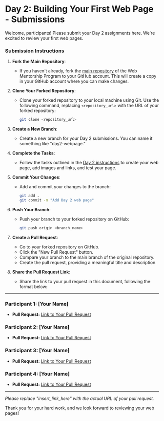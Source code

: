 # Day 2: Building Your First Web Page - Submissions

Welcome, participants! Please submit your Day 2 assignments here. We're excited to review your first web pages. 

### Submission Instructions

1. **Fork the Main Repository**:
   - If you haven't already, fork the [main repository](insert_link_to_main_repo_here) of the Web Mentorship Program to your GitHub account. This will create a copy in your GitHub account where you can make changes.

2. **Clone Your Forked Repository**:
   - Clone your forked repository to your local machine using Git. Use the following command, replacing `<repository_url>` with the URL of your forked repository:
     ```sh
     git clone <repository_url>
     ```

3. **Create a New Branch**:
   - Create a new branch for your Day 2 submissions. You can name it something like "day2-webpage."

4. **Complete the Tasks**:
   - Follow the tasks outlined in the [Day 2 instructions](insert_link_to_day2_instructions_here) to create your web page, add images and links, and test your page.

5. **Commit Your Changes**:
   - Add and commit your changes to the branch:
     ```sh
     git add .
     git commit -m "Add Day 2 web page"
     ```

6. **Push Your Branch**:
   - Push your branch to your forked repository on GitHub:
     ```sh
     git push origin <branch_name>
     ```

7. **Create a Pull Request**:
   - Go to your forked repository on GitHub.
   - Click the "New Pull Request" button.
   - Compare your branch to the main branch of the original repository.
   - Create the pull request, providing a meaningful title and description.

8. **Share the Pull Request Link**:
   - Share the link to your pull request in this document, following the format below:

---

### Participant 1: [Your Name]

- **Pull Request:** [Link to Your Pull Request](insert_link_here)

### Participant 2: [Your Name]

- **Pull Request:** [Link to Your Pull Request](insert_link_here)

### Participant 3: [Your Name]

- **Pull Request:** [Link to Your Pull Request](insert_link_here)

### Participant 4: [Your Name]

- **Pull Request:** [Link to Your Pull Request](insert_link_here)

---

*Please replace "insert_link_here" with the actual URL of your pull request.*

Thank you for your hard work, and we look forward to reviewing your web pages!
